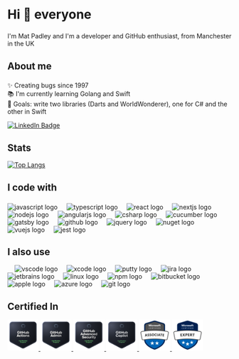 <h1 align="left">Hi 👋 everyone</h1>

###

<p align="left">I'm Mat Padley and I'm a developer and GitHub enthusiast, from Manchester in the UK</p>

###

<h2 align="left">About me</h2>

###

<p align="left">✨ Creating bugs since 1997<br>📚 I'm currently learning Golang and Swift<br>🎯 Goals: write two libraries (Darts and WorldWonderer), one for C# and the other in Swift</p>

<div id="badges">
  <a href="https://www.linkedin.com/in/matpadley" target="_blank">
  <img src="https://img.shields.io/badge/LinkedIn-blue?style=for-the-badge&logo=linkedin&logoColor=white" alt="LinkedIn Badge"/>
  </a>
</div>

###

<h2 aligh="left">Stats</h2>
<div>
  
[![Top Langs](https://github-readme-stats.vercel.app/api/top-langs/?username=matpadley&layout=compact&theme=vision-friendly-dark)](https://github.com/anuraghazra/github-readme-stats)

</div>

###

<h2 align="left">I code with</h2>

###

<div align="left">
  <img src="https://cdn.jsdelivr.net/gh/devicons/devicon/icons/javascript/javascript-original.svg" height="40" alt="javascript logo"  />
  <img width="12" />
  <img src="https://cdn.jsdelivr.net/gh/devicons/devicon/icons/typescript/typescript-original.svg" height="40" alt="typescript logo"  />
  <img width="12" />
  <img src="https://cdn.jsdelivr.net/gh/devicons/devicon/icons/react/react-original.svg" height="40" alt="react logo"  />
  <img width="12" />
  <img src="https://cdn.jsdelivr.net/gh/devicons/devicon/icons/nextjs/nextjs-original.svg" height="40" alt="nextjs logo"  />
  <img width="12" />
  <img src="https://cdn.jsdelivr.net/gh/devicons/devicon/icons/nodejs/nodejs-original.svg" height="40" alt="nodejs logo"  />
  <img width="12" />
  <img src="https://cdn.jsdelivr.net/gh/devicons/devicon/icons/angularjs/angularjs-original.svg" height="40" alt="angularjs logo"  />
  <img width="12" />
  <img src="https://cdn.jsdelivr.net/gh/devicons/devicon/icons/csharp/csharp-original.svg" height="40" alt="csharp logo"  />
  <img width="12" />
  <img src="https://cdn.jsdelivr.net/gh/devicons/devicon/icons/cucumber/cucumber-plain.svg" height="40" alt="cucumber logo"  />
  <img width="12" />
  <img src="https://cdn.jsdelivr.net/gh/devicons/devicon/icons/gatsby/gatsby-original.svg" height="40" alt="gatsby logo"  />
  <img width="12" />
  <img src="https://cdn.jsdelivr.net/gh/devicons/devicon/icons/github/github-original.svg" height="40" alt="github logo"  />
  <img width="12" />
  <img src="https://cdn.jsdelivr.net/gh/devicons/devicon/icons/jquery/jquery-original.svg" height="40" alt="jquery logo"  />
  <img width="12" />
  <img src="https://cdn.jsdelivr.net/gh/devicons/devicon/icons/nuget/nuget-original.svg" height="40" alt="nuget logo"  />
  <img width="12" />
  <img src="https://cdn.jsdelivr.net/gh/devicons/devicon/icons/vuejs/vuejs-original.svg" height="40" alt="vuejs logo"  />
  <img width="12" />
  <img src="https://cdn.jsdelivr.net/gh/devicons/devicon/icons/jest/jest-plain.svg" height="40" alt="jest logo"  />
</div>

###

<h2 align="left">I also use</h2>

<div align="left">
  <img width="12" />
  <img src="https://cdn.jsdelivr.net/gh/devicons/devicon/icons/vscode/vscode-original.svg" height="40" alt="vscode logo"  />
  <img width="12" />
  <img src="https://cdn.jsdelivr.net/gh/devicons/devicon/icons/xcode/xcode-original.svg" height="40" alt="xcode logo"  />
  <img width="12" />
  <img src="https://cdn.jsdelivr.net/gh/devicons/devicon/icons/putty/putty-original.svg" height="40" alt="putty logo"  />
  <img width="12" />
  <img src="https://cdn.jsdelivr.net/gh/devicons/devicon/icons/jira/jira-original.svg" height="40" alt="jira logo"  />
  <img width="12" />
  <img src="https://cdn.jsdelivr.net/gh/devicons/devicon/icons/jetbrains/jetbrains-original.svg" height="40" alt="jetbrains logo"  />
  <img width="12" />
  <img src="https://cdn.jsdelivr.net/gh/devicons/devicon/icons/linux/linux-original.svg" height="40" alt="linux logo"  />
  <img width="12" />
  <img src="https://cdn.jsdelivr.net/gh/devicons/devicon/icons/npm/npm-original-wordmark.svg" height="40" alt="npm logo"  />
  <img width="12" />
  <img src="https://cdn.jsdelivr.net/gh/devicons/devicon/icons/bitbucket/bitbucket-original.svg" height="40" alt="bitbucket logo"  />
  <img width="12" />
  <img src="https://cdn.jsdelivr.net/gh/devicons/devicon/icons/apple/apple-original.svg" height="40" alt="apple logo"  />
  <img width="12" />
  <img src="https://cdn.jsdelivr.net/gh/devicons/devicon/icons/azure/azure-original.svg" height="40" alt="azure logo"  />
  <img width="12" />
  <img src="https://cdn.jsdelivr.net/gh/devicons/devicon/icons/git/git-original.svg" height="40" alt="git logo"  />
</div>

###

<h2 align="left">Certified In</h2>

<a href="https://www.credly.com/badges/4be33c9d-07b4-4435-80b6-9ba38594446f/public_url" target="_blank">
  <img src="images/github-actions.png" height="70" alt="GitHub Actions logo" />
</a>
<a href="https://www.credly.com/badges/9d132f4a-d1dd-4575-b73b-535178882727/public_url" target="_blank">
  <img src="images/github-administration.png" height="70" alt="GitHub Administrator logo" />
</a>
<a href="https://www.credly.com/badges/d8acbec4-42b3-4fc8-a177-54766c151af9/public_url" target="_blank">
  <img src="images/github-advanced-security.png" height="70" alt="GitHub Advanced Security logo" />
</a>
<a href="https://www.credly.com/badges/81a5612f-d72e-4494-8e06-452b92f29e3f/public_url"" target="_blank">
  <img src="images/github-copilot.png" height="70" alt="GitHub Copilot logo" />
</a>

<a href="https://learn.microsoft.com/api/credentials/share/en-gb/MathewPadley-5004/93CB7025D6DB754?sharingId=1372D83FBA4113B" target="_blank">
<img src="images/microsoft-certified-associate-badge.svg" height="70" alt="Microsoft Certified Associate logo" />
</a>  
<a href="https://learn.microsoft.com/api/credentials/share/en-gb/MathewPadley-5004/D959C94DD969F5B3?sharingId=1372D83FBA4113B" target="_blank">
  <img src="images/microsoft-certified-expert-badge.svg" height="70" alt="Microsoft Certified Expert logo" />
</a>
